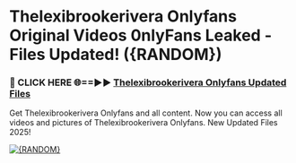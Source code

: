 # Thelexibrookerivera Onlyfans Original Videos 0nlyFans Leaked - Files Updated! ({RANDOM})

<h3>🔴 CLICK HERE 🌐==►► <a href="https://betterlinks.top/A2PfLJ" rel="nofollow">Thelexibrookerivera Onlyfans Updated Files</a></h3>

Get Thelexibrookerivera Onlyfans and all content. Now you can access all videos and pictures of Thelexibrookerivera Onlyfans. New Updated Files 2025!

[![{RANDOM}](https://i.imgur.com/ppqm5kG.gif)](https://betterlinks.top/A2PfLJ)